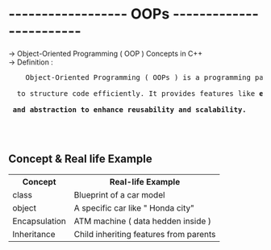 # ------------------ OOPs ------------------------
-> Object-Oriented Programming ( OOP ) Concepts in C++
<br>
-> Definition :
<pre>    Object-Oriented Programming ( OOPs ) is a programming paradigm that uses objects and classes
<br>  to structure code efficiently. It provides features like <b>encapsulation, inheritance, polymorphism,
 <br> and abstraction to enhance reusability and scalability.
</pre>
<br>
<br>
<h2> Concept & Real life Example </h2>
<table>
    <tr>
    <th> Concept </th>
    <th>Real-life Example</th>
    </tr>
    <tr> 
    <td> class </td>
    <td> Blueprint of a car model </td>
    </tr>
    <tr>
    <td> object</td>
    <td> A specific car like " Honda city" </td>
    </tr>
    <tr>
    <td> Encapsulation </td>
    <td> ATM machine ( data hedden inside )
    </tr>
    <tr>
    <td> Inheritance </td>
    <td> Child inheriting features from parents </td>
    </tr>

</table>
